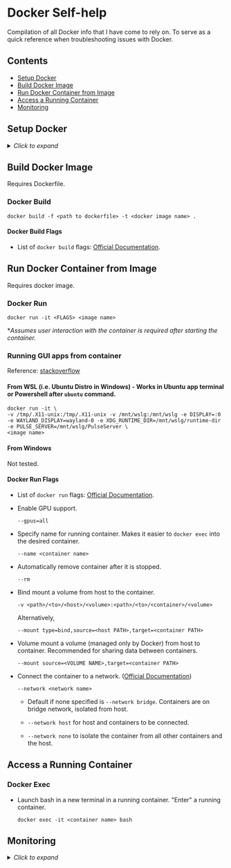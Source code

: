 # Docker Self-help
Compilation of all Docker info that I have come to rely on. To serve as a quick reference when troubleshooting issues with Docker. 



## Contents
- [Setup Docker](#setup-docker)
- [Build Docker Image](#build-docker-image)
- [Run Docker Container from Image](#run-docker-container-from-image)
- [Access a Running Container](#access-a-running-container)
- [Monitoring](#monitoring)



## Setup Docker

<details>
<summary><i>Click to expand</i></summary>

### Ubuntu

1. [Install Docker Engine](https://docs.docker.com/engine/install/ubuntu/).

1. [Remove need for `sudo` for docker](https://docs.docker.com/engine/install/linux-postinstall/). 

1. [Install NVIDIA Container Toolkit](https://docs.nvidia.com/datacenter/cloud-native/container-toolkit/latest/install-guide.html) for GPU support. 

### Windows

<b>*Recommend to use WSL 2.</b>

1. [Install Docker Desktop](https://docs.docker.com/desktop/install/windows-install/). 

1. Enable 'Use the WSL 2 based engine' in Docker Desktop >> Settings >> General. 

1. 'Enable integration with my default WSL distro' and additional distros in Docker Desktop >> Settings >> Resources >> WSL Integration.

1. Remove need for `sudo` for docker. 

    In WSL2 shell,

    ```
    sudo groupadd docker 
    sudo usermod -aG docker $USER
    ```

1. [_OPTIONAL_] Change docker storage location in Windows. Reference: [stackoverflow](https://stackoverflow.com/a/63752264/25254222).

</details>



## Build Docker Image

Requires Dockerfile.

### Docker Build

```
docker build -f <path to dockerfile> -t <docker image name> . 
```

#### Docker Build Flags

- List of `docker build` flags: [Official Documentation](https://docs.docker.com/reference/cli/docker/buildx/build/).



## Run Docker Container from Image

Requires docker image.

### Docker Run

```
docker run -it <FLAGS> <image name>
```

*_Assumes user interaction with the container is required after starting the container._

### Running GUI apps from container

Reference: [stackoverflow](https://stackoverflow.com/a/75392952/25254222)

#### From WSL (i.e. Ubuntu Distro in Windows) - Works in Ubuntu app terminal or Powershell after `ubuntu` command.

```
docker run -it \
-v /tmp/.X11-unix:/tmp/.X11-unix -v /mnt/wslg:/mnt/wslg -e DISPLAY=:0 -e WAYLAND_DISPLAY=wayland-0 -e XDG_RUNTIME_DIR=/mnt/wslg/runtime-dir -e PULSE_SERVER=/mnt/wslg/PulseServer \
<image name>
```

#### From Windows

Not tested.

#### Docker Run Flags

- List of `docker run` flags: [Official Documentation](https://docs.docker.com/reference/cli/docker/container/run/).

- Enable GPU support. 

    ```
    --gpus=all
    ```

- Specify name for running container. Makes it easier to `docker exec` into the desired container.
    
    ```
    --name <container name>
    ```

- Automatically remove container after it is stopped.

    ```
    --rm
    ```

- Bind mount a volume from host to the container.

    ```
    -v <path>/<to>/<host>/<volume>:<path>/<to>/<container>/<volume>
    ```

    Alternatively,

    ```
    --mount type=bind,source=<host PATH>,target=<container PATH>
    ```

- Volume mount a volume (managed only by Docker) from host to container. Recommended for sharing data between containers. 

    ```
    --mount source=<VOLUME NAME>,target=<container PATH>
    ```

- Connect the container to a network. ([Official Documentation](https://docs.docker.com/engine/network/))

    ```
    --network <network name>
    ```

    - Default if none specified is `--network bridge`. Containers are on bridge network, isolated from host.

    - `--network host` for host and containers to be connected. 

    - `--network none` to isolate the container from all other containers and the host. 



## Access a Running Container

### Docker Exec

- Launch bash in a new terminal in a running container. "Enter" a running container.

    ```
    docker exec -it <container name> bash
    ```



## Monitoring

<details>

<summary><i>Click to expand</i></summary>

</details>
